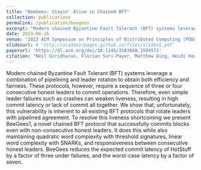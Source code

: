 ```yaml
---
title: "BeeGees: Stayin' Alive in Chained BFT"
collection: publications
permalink: /publication/beegees
excerpt: "Modern chained Byzantine Fault Tolerant (BFT) systems leverage a combination of pipelining and leader rotation to obtain both efficiency and fairness. These protocols, however, require a sequence of three or four consecutive honest leaders to commit operations. Therefore, even simple leader failures such as crashes can weaken liveness, resulting in high commit latency or lack of commit all together. We show that, unfortunately, this vulnerability is inherent to all existing BFT protocols that rotate leaders with pipelined agreement. To resolve this liveness shortcoming we present BeeGees1, a novel chained BFT protocol that successfully commits blocks even with non-consecutive honest leaders. It does this while also maintaining quadratic word complexity with threshold signatures, linear word complexity with SNARKs, and responsiveness between consecutive honest leaders. BeeGees reduces the expected commit latency of HotStuff by a factor of three under failures, and the worst-case latency by a factor of seven."
date: 2023-06-16
venue: "2023 ACM Symposium on Principles of Distributed Computing (PODC '23)"
slidesurl: # 'http://academicpages.github.io/files/slides1.pdf'
paperurl: 'https://dl.acm.org/doi/10.1145/3583668.3594572'
citation: "Neil Giridharan, Florian Suri-Payer, Matthew Ding, Heidi Howard, Ittai Abraham, and Natacha Crooks. 2023. BeeGees: Stayin' Alive in Chained BFT. In Proceedings of the 2023 ACM Symposium on Principles of Distributed Computing (PODC '23). Association for Computing Machinery, New York, NY, USA, 233–243. https://doi.org/10.1145/3583668.3594572"
---
```


Modern chained Byzantine Fault Tolerant (BFT) systems leverage a combination of pipelining and leader rotation to obtain both efficiency and fairness. These protocols, however, require a sequence of three or four consecutive honest leaders to commit operations. Therefore, even simple leader failures such as crashes can weaken liveness, resulting in high commit latency or lack of commit all together. We show that, unfortunately, this vulnerability is inherent to all existing BFT protocols that rotate leaders with pipelined agreement. To resolve this liveness shortcoming we present BeeGees1, a novel chained BFT protocol that successfully commits blocks even with non-consecutive honest leaders. It does this while also maintaining quadratic word complexity with threshold signatures, linear word complexity with SNARKs, and responsiveness between consecutive honest leaders. BeeGees reduces the expected commit latency of HotStuff by a factor of three under failures, and the worst-case latency by a factor of seven.
